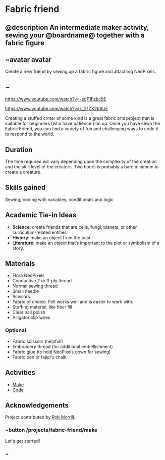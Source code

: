 # Fabric friend

## @description An intermediate maker activity, sewing your @boardname@ together with a fabric figure

## ~avatar avatar

Create a new friend by sewing up a fabric figure and attaching NeoPixels.

## ~

https://www.youtube.com/watch?v=-sgF1Fzbc9E 
<br/>

https://www.youtube.com/watch?v=L_21ZX2b9UE 
<br/>

Creating a stuffed critter of some kind is a great fabric arts project that is suitable for beginners (who have patience!) on up. Once you have sewn the Fabric Friend, you can find a variety of fun and challenging ways to code it to respond to the world. 

## Duration

The time required will vary depending upon the complexity of the creation and the skill level of the creators. Two hours is probably a bare minimum to create a creature.

## Skills gained

Sewing, coding with variables, conditionals and logic

## Academic Tie-in Ideas

* **Science**: create friends that are cells, fungi, planets, or other curriculum-related entities. 
* **History**: make an object from the past.
* **Literature**: make an object that’s important to the plot or symbolism of a story.

## Materials 

* Flora NeoPixels
* Conductive 2 or 3-ply thread
* Normal sewing thread 
* Small needle
* Scissors
* Fabric of choice. Felt works well and is easier to work with.
* Stuffing material, like fiber fill
* Clear nail polish
* Alligator clip wires

### Optional

* Fabric scissors (helpful!)
* Embroidery thread (for additional embellishment) 
* Fabric glue (to hold NeoPixels down for sewing)
* Fabric pen or tailor’s chalk

## Activities

* [Make](/projects/fabric-friend/make)  
* [Code](/projects/fabric-friend/code)  

## Acknowledgements

Project contributed by [Rob Morrill](http://www.robmorrill.com).

### ~button /projects/fabric-friend/make

Let's get started!

### ~
